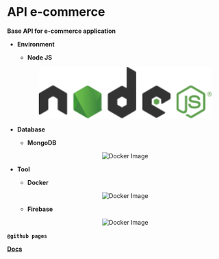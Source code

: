 # __API e-commerce__

__Base API for e-commerce application__

* __Environment__

    * __Node JS__

        <p align="center"><img src="https://github.com/nodejs/nodejs.dev/raw/main/src/images/logos/nodejs-logo-light-mode.svg" height="120px"/>
        </p>

* __Database__

    * __MongoDB__

        <p align="center"><img src="https://www.undernews.fr/wp-content/uploads/2017/01/mongo-db-logo.png"alt="Docker Image" height="120px"/>
        </p>

* __Tool__

    * __Docker__

        <p align="center"><img src="https://www.docker.com/sites/default/files/d8/2019-07/Moby-logo.png"alt="Docker Image" height="120px"/>
        </p>
    
    * __Firebase__

        <p align="center"><img src="https://cdn.iconscout.com/icon/free/png-256/firebase-1-282796.png"alt="Docker Image" height="120px"/>
        </p>


__`@github pages`__ 

[__Docs__](https://luongvantuit.github.io/se06-api/docs)